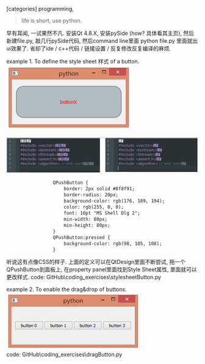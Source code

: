 [categories] programming, 

> life is short, use python. 

早有耳闻, 一试果然不凡. 安装Qt 4.8.X, 安装pySide (how? 具体看其主页), 然后新建file.py, 敲几行pySide代码, 然后command line里面
python file.py
里面就出ui效果了. 省却了ide / c++代码 / 链接设置 / 反复修改反复编译的麻烦.    

example 1. To define the style sheet 样式 of a button.    
![Alt text](data/2014-08-25_qtButtonStyleSheet.PNG "output")   

![Alt text](data/LineEndings_CRLF.PNG "output")  
```   
                 QPushButton {
                     border: 2px solid #8f8f91;
                     border-radius: 20px;
                     background-color: rgb(176, 189, 194);
                     color: rgb(255, 0, 0); 
                     font: 10pt "MS Shell Dlg 2";
                     min-width: 80px;
                     min-height: 80px;  
                 }
                 QPushButton:pressed {
                     background-color: rgb(98, 105, 108);
                 }
```   
听说这有点像CSS的样子. 上面的定义可以在QtDesign里面不断尝试, 拖一个QPushButton到面板上, 在property panel里面找到Style Sheet属性, 里面就可以更改样式. 
code: GitHub\coding_exercises\stylesheetButton.py  
   
example 2. To enable the drag&drop of buttons.       
![Alt text](data/2014-08-25_qtButtonDragDrop.PNG "output")       
code: GitHub\coding_exercises\dragButton.py   
 







                  
